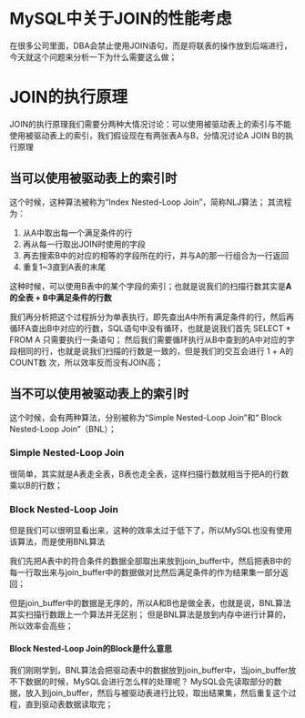 # MySQL中关于JOIN的性能考虑
在很多公司里面，DBA会禁止使用JOIN语句，而是将联表的操作放到后端进行，今天就这个问题来分析一下为什么需要这么做；

# JOIN的执行原理
JOIN的执行原理我们需要分两种大情况讨论：可以使用被驱动表上的索引与不能使用被驱动表上的索引，我们假设现在有两张表A与B，分情况讨论A JOIN B的执行原理

## 当可以使用被驱动表上的索引时
这个时候，这种算法被称为“Index Nested-Loop Join”，简称NLJ算法；
其流程为：

1. 从A中取出每一个满足条件的行
2. 再从每一行取出JOIN时使用的字段
3. 再去搜索B中的对应的相等的字段所在的行，并与A的那一行组合为一行返回
4. 重复1~3直到A表的末尾

这种时候，可以使用B表中的某个字段的索引；也就是说我们的扫描行数其实是**A的全表 + B中满足条件的行数**

我们再分析把这个过程拆分为单表执行，即先查出A中所有满足条件的行，然后再循环A查出B中对应的行数，SQL语句中没有循环，也就是说我们首先 SELECT * FROM A 只需要执行一条语句；
然后我们需要循环执行从B中查到的A中对应的字段相同的行，也就是说我们扫描的行数是一致的，但是我们的交互会进行 1 + A的COUNT数 次，所以效率反而没有JOIN高；

## 当不可以使用被驱动表上的索引时
这个时候，会有两种算法，分别被称为“Simple Nested-Loop Join”和“ Block Nested-Loop Join”（BNL）；

### Simple Nested-Loop Join
很简单，其实就是A表走全表，B表也走全表，这样扫描行数就相当于把A的行数乘以B的行数；

### Block Nested-Loop Join
但是我们可以很明显看出来，这种的效率太过于低下了，所以MySQL也没有使用该算法，而是使用BNL算法

我们先把A表中的符合条件的数据全部取出来放到join_buffer中，然后把表B中的每一行取出来与join_buffer中的数据做对比然后满足条件的作为结果集一部分返回；

但是join_buffer中的数据是无序的，所以A和B也是做全表，也就是说，BNL算法其实扫描行数跟上一个算法并无区别；
但是BNL算法是放到内存中进行计算的，所以效率会高些；

#### Block Nested-Loop Join的Block是什么意思
我们刚刚学到，BNL算法会把驱动表中的数据放到join_buffer中，当join_buffer放不下数据的时候，MySQL会进行怎么样的处理呢？
MySQL会先读取部分的数据，放入到join_buffer，然后与被驱动表进行比较，取出结果集，然后重复这个过程，直到驱动表数据读取完；
